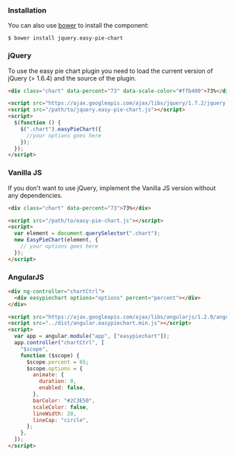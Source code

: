 ### Installation

You can also use [bower](http://bower.io) to install the component:

```
$ bower install jquery.easy-pie-chart
```

### jQuery

To use the easy pie chart plugin you need to load the current version of jQuery (> 1.6.4) and the source of the plugin.

```html
<div class="chart" data-percent="73" data-scale-color="#ffb400">73%</div>

<script src="https://ajax.googleapis.com/ajax/libs/jquery/1.7.2/jquery.min.js"></script>
<script src="/path/to/jquery.easy-pie-chart.js"></script>
<script>
  $(function () {
    $(".chart").easyPieChart({
      //your options goes here
    });
  });
</script>
```

### Vanilla JS

If you don't want to use jQuery, implement the Vanilla JS version without any dependencies.

```html
<div class="chart" data-percent="73">73%</div>

<script src="/path/to/easy-pie-chart.js"></script>
<script>
  var element = document.querySelector(".chart");
  new EasyPieChart(element, {
    // your options goes here
  });
</script>
```

### AngularJS

```html
<div ng-controller="chartCtrl">
  <div easypiechart options="options" percent="percent"></div>
</div>

<script src="https://ajax.googleapis.com/ajax/libs/angularjs/1.2.9/angular.min.js"></script>
<script src="../dist/angular.easypiechart.min.js"></script>
<script>
  var app = angular.module("app", ["easypiechart"]);
  app.controller("chartCtrl", [
    "$scope",
    function ($scope) {
      $scope.percent = 65;
      $scope.options = {
        animate: {
          duration: 0,
          enabled: false,
        },
        barColor: "#2C3E50",
        scaleColor: false,
        lineWidth: 20,
        lineCap: "circle",
      };
    },
  ]);
</script>
```
